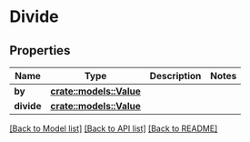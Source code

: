 # Divide

## Properties

Name | Type | Description | Notes
------------ | ------------- | ------------- | -------------
**by** | [**crate::models::Value**](Value.md) |  | 
**divide** | [**crate::models::Value**](Value.md) |  | 

[[Back to Model list]](../README.md#documentation-for-models) [[Back to API list]](../README.md#documentation-for-api-endpoints) [[Back to README]](../README.md)


